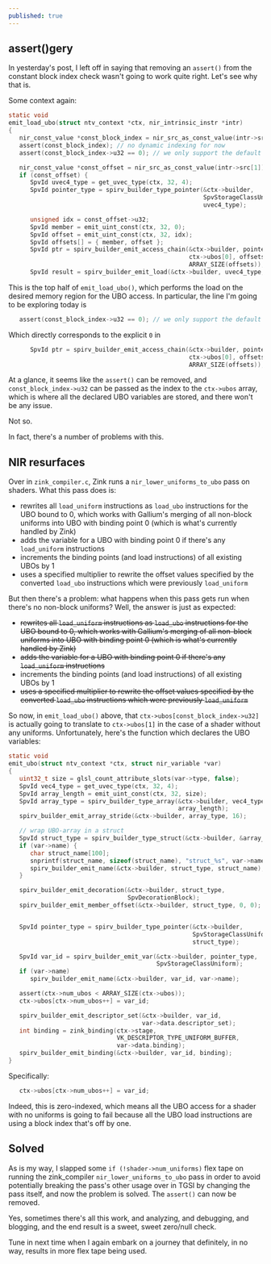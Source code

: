 ```yaml
---
published: true
---
```

## assert()gery

In yesterday's post, I left off in saying that removing an `assert()` from the constant block index check wasn't going to work quite right. Let's see why that is.

Some context again:
```c
static void
emit_load_ubo(struct ntv_context *ctx, nir_intrinsic_instr *intr)
{
   nir_const_value *const_block_index = nir_src_as_const_value(intr->src[0]);
   assert(const_block_index); // no dynamic indexing for now
   assert(const_block_index->u32 == 0); // we only support the default UBO for now

   nir_const_value *const_offset = nir_src_as_const_value(intr->src[1]);
   if (const_offset) {
      SpvId uvec4_type = get_uvec_type(ctx, 32, 4);
      SpvId pointer_type = spirv_builder_type_pointer(&ctx->builder,
                                                      SpvStorageClassUniform,
                                                      uvec4_type);

      unsigned idx = const_offset->u32;
      SpvId member = emit_uint_const(ctx, 32, 0);
      SpvId offset = emit_uint_const(ctx, 32, idx);
      SpvId offsets[] = { member, offset };
      SpvId ptr = spirv_builder_emit_access_chain(&ctx->builder, pointer_type,
                                                  ctx->ubos[0], offsets,
                                                  ARRAY_SIZE(offsets));
      SpvId result = spirv_builder_emit_load(&ctx->builder, uvec4_type, ptr);
```
This is the top half of `emit_load_ubo()`, which performs the load on the desired memory region for the UBO access. In particular, the line I'm going to be exploring today is
```c
   assert(const_block_index->u32 == 0); // we only support the default UBO for now
```
Which directly corresponds to the explicit `0` in
```c
      SpvId ptr = spirv_builder_emit_access_chain(&ctx->builder, pointer_type,
                                                  ctx->ubos[0], offsets,
                                                  ARRAY_SIZE(offsets));
```
At a glance, it seems like the `assert()` can be removed, and `const_block_index->u32` can be passed as the index to the `ctx->ubos` array, which is where all the declared UBO variables are stored, and there won't be any issue.

Not so.

In fact, there's a number of problems with this.

## NIR resurfaces
Over in `zink_compiler.c`, Zink runs a `nir_lower_uniforms_to_ubo` pass on shaders. What this pass does is:
* rewrites all `load_uniform` instructions as `load_ubo` instructions for the UBO bound to 0, which works with Gallium's merging of all non-block uniforms into UBO with binding point 0 (which is what's currently handled by Zink)
* adds the variable for a UBO with binding point 0 if there's any `load_uniform` instructions
* increments the binding points (and load instructions) of all existing UBOs by 1
* uses a specified multiplier to rewrite the offset values specified by the converted `load_ubo` instructions which were previously `load_uniform`

But then there's a problem: what happens when this pass gets run when there's no non-block uniforms? Well, the answer is just as expected:
* ~~rewrites all `load_uniform` instructions as `load_ubo` instructions for the UBO bound to 0, which works with Gallium's merging of all non-block uniforms into UBO with binding point 0 (which is what's currently handled by Zink)~~
* ~~adds the variable for a UBO with binding point 0 if there's any `load_uniform` instructions~~
* increments the binding points (and load instructions) of all existing UBOs by 1
* ~~uses a specified multiplier to rewrite the offset values specified by the converted `load_ubo` instructions which were previously `load_uniform`~~

So now, in `emit_load_ubo()` above, that `ctx->ubos[const_block_index->u32]` is actually going to translate to `ctx->ubos[1]` in the case of a shader without any uniforms. Unfortunately, here's the function which declares the UBO variables:

```c
static void
emit_ubo(struct ntv_context *ctx, struct nir_variable *var)
{
   uint32_t size = glsl_count_attribute_slots(var->type, false);
   SpvId vec4_type = get_uvec_type(ctx, 32, 4);
   SpvId array_length = emit_uint_const(ctx, 32, size);
   SpvId array_type = spirv_builder_type_array(&ctx->builder, vec4_type,
                                               array_length);
   spirv_builder_emit_array_stride(&ctx->builder, array_type, 16);

   // wrap UBO-array in a struct
   SpvId struct_type = spirv_builder_type_struct(&ctx->builder, &array_type, 1);
   if (var->name) {
      char struct_name[100];
      snprintf(struct_name, sizeof(struct_name), "struct_%s", var->name);
      spirv_builder_emit_name(&ctx->builder, struct_type, struct_name);
   }

   spirv_builder_emit_decoration(&ctx->builder, struct_type,
                                 SpvDecorationBlock);
   spirv_builder_emit_member_offset(&ctx->builder, struct_type, 0, 0);


   SpvId pointer_type = spirv_builder_type_pointer(&ctx->builder,
                                                   SpvStorageClassUniform,
                                                   struct_type);

   SpvId var_id = spirv_builder_emit_var(&ctx->builder, pointer_type,
                                         SpvStorageClassUniform);
   if (var->name)
      spirv_builder_emit_name(&ctx->builder, var_id, var->name);

   assert(ctx->num_ubos < ARRAY_SIZE(ctx->ubos));
   ctx->ubos[ctx->num_ubos++] = var_id;

   spirv_builder_emit_descriptor_set(&ctx->builder, var_id,
                                     var->data.descriptor_set);
   int binding = zink_binding(ctx->stage,
                              VK_DESCRIPTOR_TYPE_UNIFORM_BUFFER,
                              var->data.binding);
   spirv_builder_emit_binding(&ctx->builder, var_id, binding);
}
```
Specifically:
```c
   ctx->ubos[ctx->num_ubos++] = var_id;
```
Indeed, this is zero-indexed, which means all the UBO access for a shader with no uniforms is going to fail because all the UBO load instructions are using a block index that's off by one.

## Solved
As is my way, I slapped some `if (!shader->num_uniforms)` flex tape on running the zink_compiler `nir_lower_uniforms_to_ubo` pass in order to avoid potentially breaking the pass's other usage over in TGSI by changing the pass itself, and now the problem is solved. The `assert()` can now be removed.

Yes, sometimes there's all this work, and analyzing, and debugging, and blogging, and the end result is a sweet, sweet zero/null check.

Tune in next time when I again embark on a journey that definitely, in no way, results in more flex tape being used.
